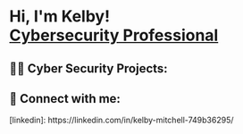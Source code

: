 <h1>Hi, I'm Kelby! <br/> <a href="https://linkedin.com/in/kelby-mitchell-749b36295/">Cybersecurity Professional</a>

<h2>👨‍💻 Cyber Security Projects:</h2>

<h2> 🤳 Connect with me:</h2>
[linkedin]: https://linkedin.com/in/kelby-mitchell-749b36295/

